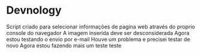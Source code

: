 # Devnology
Script criado para selecionar informações de pagina web através do proprio console do navegador
 A imagem inserida deve ser desconsiderada
Agora estou testando o envio por e-mail
Houve um problema e precisei testar de novo
Agora estou fazendo mais um teste
teste
